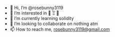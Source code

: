 - 👋 Hi, I’m @rosebunny3119
- 👀 I’m interested in 🔶 Ξ 🥞 
- 🌱 I’m currently learning solidity
- 💞️ I’m looking to collaborate on nothing atm
- 📫 How to reach me, rosebunny3119@gmail.com
